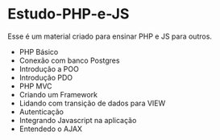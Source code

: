 # Estudo-PHP-e-JS
Esse é um material criado para ensinar PHP e JS para outros.

- PHP Básico
- Conexão com banco Postgres
- Introdução a POO
- Introdução PDO
- PHP MVC
- Criando um Framework
- Lidando com transição de dados para VIEW
- Autenticação
- Integrando Javascript na aplicação
- Entendedo o AJAX
